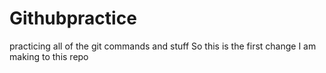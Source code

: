 # Githubpractice
practicing all of the git commands and stuff
So this is the first change I am making to this repo
